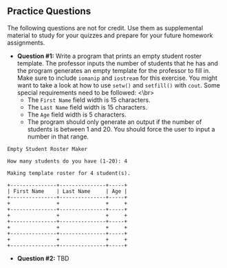 ## Practice Questions
The following questions are not for credit. Use them as supplemental material to study for your quizzes and prepare for your future homework assignments.

* **Question #1:** Write a program that prints an empty student roster template. The professor inputs the number of students that he has and the program generates an empty template for the professor to fill in. Make sure to include `iomanip` and `iostream` for this exercise. You might want to take a look at how to use `setw()` and `setfill()` with `cout`. Some special requirements need to be followed: <\br>
  * The `First Name` field width is 15 characters.
  * The `Last Name` field width is 15 characters.
  * The `Age` field width is 5 characters.
  * The program should only generate an output if the number of students is between 1 and 20. You should force the user to input a number in that range.

```
Empty Student Roster Maker

How many students do you have (1-20): 4

Making template roster for 4 student(s).

+---------------+---------------+-----+
| First Name    | Last Name     | Age |
+---------------+---------------+-----+
+               +               +     +
+---------------+---------------+-----+
+               +               +     +
+---------------+---------------+-----+
+               +               +     +
+---------------+---------------+-----+
+               +               +     +
+---------------+---------------+-----+
```

* **Question #2:** TBD
